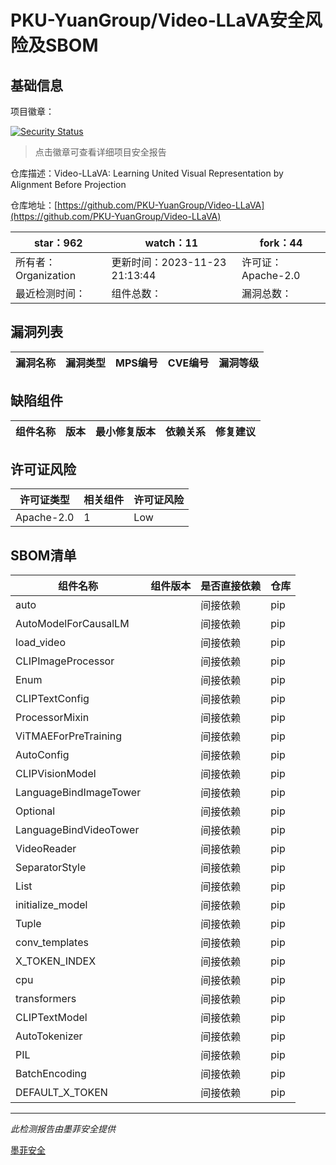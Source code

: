 # PKU-YuanGroup/Video-LLaVA安全风险及SBOM

## 基础信息

项目徽章：

[![Security Status](https://www.murphysec.com/platform3/v31/badge/1727758130450227200.svg)](https://www.murphysec.com/console/report/1727395473520025600/1727758130450227200)

> 点击徽章可查看详细项目安全报告

仓库描述：Video-LLaVA: Learning United Visual Representation by Alignment Before Projection

仓库地址：[https://github.com/PKU-YuanGroup/Video-LLaVA](https://github.com/PKU-YuanGroup/Video-LLaVA)

| star：962 | watch：11 | fork：44 |
| ----------- | -------------- | ------------ |
| 所有者：Organization | 更新时间：2023-11-23 21:13:44 | 许可证：Apache-2.0 |
| 最近检测时间： | 组件总数： | 漏洞总数： |




## 漏洞列表

| 漏洞名称 | 漏洞类型 | MPS编号 | CVE编号 | 漏洞等级 |
| ------- | ------ | ------- | ------ | ----- |





## 缺陷组件

| 组件名称 | 版本 | 最小修复版本 | 依赖关系 | 修复建议 |
| -------- | ---- | ------------ | -------- | -------- |





## 许可证风险

| 许可证类型 | 相关组件 | 许可证风险 |
| ---------- | -------- | ---------- |
|Apache-2.0|1|Low|




## SBOM清单

| 组件名称 | 组件版本 | 是否直接依赖 | 仓库 |
| -------- | -------- | ------------ | ---- |
|auto||间接依赖|pip|
|AutoModelForCausalLM||间接依赖|pip|
|load_video||间接依赖|pip|
|CLIPImageProcessor||间接依赖|pip|
|Enum||间接依赖|pip|
|CLIPTextConfig||间接依赖|pip|
|ProcessorMixin||间接依赖|pip|
|ViTMAEForPreTraining||间接依赖|pip|
|AutoConfig||间接依赖|pip|
|CLIPVisionModel||间接依赖|pip|
|LanguageBindImageTower||间接依赖|pip|
|Optional||间接依赖|pip|
|LanguageBindVideoTower||间接依赖|pip|
|VideoReader||间接依赖|pip|
|SeparatorStyle||间接依赖|pip|
|List||间接依赖|pip|
|initialize_model||间接依赖|pip|
|Tuple||间接依赖|pip|
|conv_templates||间接依赖|pip|
|X_TOKEN_INDEX||间接依赖|pip|
|cpu||间接依赖|pip|
|transformers||间接依赖|pip|
|CLIPTextModel||间接依赖|pip|
|AutoTokenizer||间接依赖|pip|
|PIL||间接依赖|pip|
|BatchEncoding||间接依赖|pip|
|DEFAULT_X_TOKEN||间接依赖|pip|


------

*此检测报告由墨菲安全提供*

[墨菲安全](www.murphysec.com)